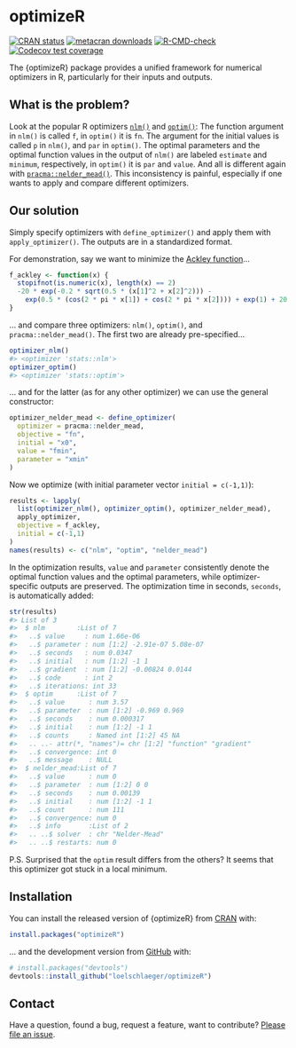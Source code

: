 
<!-- README.md is generated from README.Rmd. Please edit that file -->

# optimizeR

<!-- badges: start -->

[![CRAN
status](https://www.r-pkg.org/badges/version/optimizeR)](https://CRAN.R-project.org/package=optimizeR)
[![metacran
downloads](https://cranlogs.r-pkg.org/badges/last-month/optimizeR)](https://cran.r-project.org/package=optimizeR)
[![R-CMD-check](https://github.com/loelschlaeger/optimizeR/workflows/R-CMD-check/badge.svg)](https://github.com/loelschlaeger/optimizeR/actions)
[![Codecov test
coverage](https://codecov.io/gh/loelschlaeger/optimizeR/branch/master/graph/badge.svg)](https://app.codecov.io/gh/loelschlaeger/optimizeR?branch=master)
<!-- badges: end -->

The {optimizeR} package provides a unified framework for numerical
optimizers in R, particularly for their inputs and outputs.

## What is the problem?

Look at the popular R optimizers
[`nlm()`](https://stat.ethz.ch/R-manual/R-devel/library/stats/html/nlm.html)
and
[`optim()`](https://stat.ethz.ch/R-manual/R-devel/library/stats/html/optim.html):
The function argument in `nlm()` is called `f`, in `optim()` it is `fn`.
The argument for the initial values is called `p` in `nlm()`, and `par`
in `optim()`. The optimal parameters and the optimal function values in
the output of `nlm()` are labeled `estimate` and `minimum`,
respectively, in `optim()` it is `par` and `value`. And all is different
again with
[`pracma::nelder_mead()`](https://CRAN.R-project.org/package=pracma).
This inconsistency is painful, especially if one wants to apply and
compare different optimizers.

## Our solution

Simply specify optimizers with `define_optimizer()` and apply them with
`apply_optimizer()`. The outputs are in a standardized format.

For demonstration, say we want to minimize the [Ackley
function](https://en.wikipedia.org/wiki/Ackley_function)…

``` r
f_ackley <- function(x) {
  stopifnot(is.numeric(x), length(x) == 2)
  -20 * exp(-0.2 * sqrt(0.5 * (x[1]^2 + x[2]^2))) -
    exp(0.5 * (cos(2 * pi * x[1]) + cos(2 * pi * x[2]))) + exp(1) + 20
}
```

… and compare three optimizers: `nlm()`, `optim()`, and
`pracma::nelder_mead()`. The first two are already pre-specified…

``` r
optimizer_nlm()
#> <optimizer 'stats::nlm'>
optimizer_optim()
#> <optimizer 'stats::optim'>
```

… and for the latter (as for any other optimizer) we can use the general
constructor:

``` r
optimizer_nelder_mead <- define_optimizer(
  optimizer = pracma::nelder_mead,
  objective = "fn",
  initial = "x0",
  value = "fmin",
  parameter = "xmin"
)
```

Now we optimize (with initial parameter vector `initial = c(-1,1)`):

``` r
results <- lapply(
  list(optimizer_nlm(), optimizer_optim(), optimizer_nelder_mead),
  apply_optimizer, 
  objective = f_ackley, 
  initial = c(-1,1)
)
names(results) <- c("nlm", "optim", "nelder_mead")
```

In the optimization results, `value` and `parameter` consistently denote
the optimal function values and the optimal parameters, while
optimizer-specific outputs are preserved. The optimization time in
seconds, `seconds`, is automatically added:

``` r
str(results)
#> List of 3
#>  $ nlm        :List of 7
#>   ..$ value     : num 1.66e-06
#>   ..$ parameter : num [1:2] -2.91e-07 5.08e-07
#>   ..$ seconds   : num 0.0347
#>   ..$ initial   : num [1:2] -1 1
#>   ..$ gradient  : num [1:2] -0.00824 0.0144
#>   ..$ code      : int 2
#>   ..$ iterations: int 33
#>  $ optim      :List of 7
#>   ..$ value      : num 3.57
#>   ..$ parameter  : num [1:2] -0.969 0.969
#>   ..$ seconds    : num 0.000317
#>   ..$ initial    : num [1:2] -1 1
#>   ..$ counts     : Named int [1:2] 45 NA
#>   .. ..- attr(*, "names")= chr [1:2] "function" "gradient"
#>   ..$ convergence: int 0
#>   ..$ message    : NULL
#>  $ nelder_mead:List of 7
#>   ..$ value      : num 0
#>   ..$ parameter  : num [1:2] 0 0
#>   ..$ seconds    : num 0.00139
#>   ..$ initial    : num [1:2] -1 1
#>   ..$ count      : num 111
#>   ..$ convergence: num 0
#>   ..$ info       :List of 2
#>   .. ..$ solver  : chr "Nelder-Mead"
#>   .. ..$ restarts: num 0
```

P.S. Surprised that the `optim` result differs from the others? It seems
that this optimizer got stuck in a local minimum.

## Installation

You can install the released version of {optimizeR} from
[CRAN](https://CRAN.R-project.org) with:

``` r
install.packages("optimizeR")
```

… and the development version from [GitHub](https://github.com/) with:

``` r
# install.packages("devtools")
devtools::install_github("loelschlaeger/optimizeR")
```

## Contact

Have a question, found a bug, request a feature, want to contribute?
[Please file an
issue](https://github.com/loelschlaeger/optimizeR/issues/new/choose).
